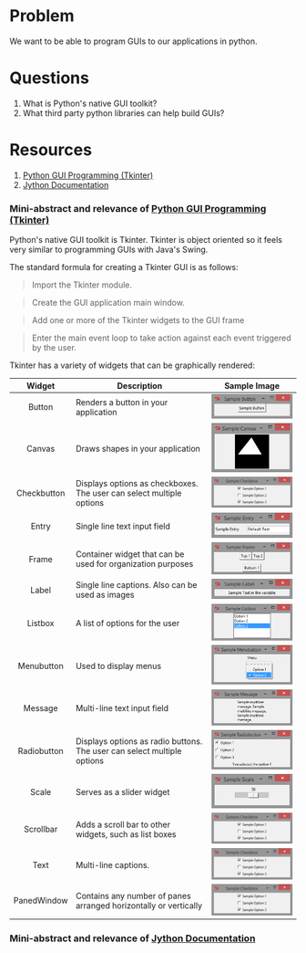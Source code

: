 # Problem #
We want to be able to program GUIs to our applications in python.

# Questions #
1. What is Python's native GUI toolkit?
2. What third party python libraries can help build GUIs?

# Resources #
1. [Python GUI Programming (Tkinter)]
2. [Jython Documentation]

### Mini-abstract and relevance of [Python GUI Programming (Tkinter)] ###

Python's native GUI toolkit is Tkinter. Tkinter is object oriented so it feels very similar to programming GUIs with Java's Swing.

The standard formula for creating a Tkinter GUI is as follows:

> Import the Tkinter module.

> Create the GUI application main window.

> Add one or more of the Tkinter widgets to the GUI frame

> Enter the main event loop to take action against each event triggered by the user.

Tkinter has a variety of widgets that can be graphically rendered:

|    Widget   | Description                                                             | Sample Image  |
|:-----------:|-------------------------------------------------------------------------|---|
|    Button   | Renders a button in your application                                    | <img src="https://github.com/Bryconc/CS3535/blob/master/Inquiry%20Report%204%20-%20GUI%20Programming/Sample%20Images/Sample%20Button.png?raw=true">  |
|    Canvas   | Draws shapes in your application                                        | <img src="https://github.com/Bryconc/CS3535/blob/master/Inquiry%20Report%204%20-%20GUI%20Programming/Sample%20Images/Sample%20Canvas.png?raw=true">  |
| Checkbutton | Displays options as checkboxes. The user can select multiple options    | <img src="https://github.com/Bryconc/CS3535/blob/master/Inquiry%20Report%204%20-%20GUI%20Programming/Sample%20Images/Sample%20Checkbox.png?raw=true">  |
| Entry       | Single line text input field                                            | <img src="https://github.com/Bryconc/CS3535/blob/master/Inquiry%20Report%204%20-%20GUI%20Programming/Sample%20Images/Sample%20Entry.png?raw=true">  |
| Frame       | Container widget that can be used for organization purposes             | <img src="https://github.com/Bryconc/CS3535/blob/master/Inquiry%20Report%204%20-%20GUI%20Programming/Sample%20Images/Sample%20Frame.png?raw=true">  |
| Label       | Single line captions. Also can be used as images                        | <img src="https://github.com/Bryconc/CS3535/blob/master/Inquiry%20Report%204%20-%20GUI%20Programming/Sample%20Images/Sample%20Label.png?raw=true">  |
| Listbox     | A list of options for the user                                          | <img src="https://github.com/Bryconc/CS3535/blob/master/Inquiry%20Report%204%20-%20GUI%20Programming/Sample%20Images/Sample%20Listbox.png?raw=true">  |
| Menubutton  | Used to display menus                                                   | <img src="https://github.com/Bryconc/CS3535/blob/master/Inquiry%20Report%204%20-%20GUI%20Programming/Sample%20Images/Sample%20Menubutton.png?raw=true">  |
| Message     | Multi-line text input field                                             | <img src="https://github.com/Bryconc/CS3535/blob/master/Inquiry%20Report%204%20-%20GUI%20Programming/Sample%20Images/Sample%20Message.png?raw=true">  |
| Radiobutton | Displays options as radio buttons. The user can select multiple options | <img src="https://github.com/Bryconc/CS3535/blob/master/Inquiry%20Report%204%20-%20GUI%20Programming/Sample%20Images/Sample%20Radiobutton.png?raw=true">  |
| Scale       | Serves as a slider widget                                               | <img src="https://github.com/Bryconc/CS3535/blob/master/Inquiry%20Report%204%20-%20GUI%20Programming/Sample%20Images/Sample%20Scale.png?raw=true">  |
| Scrollbar   | Adds a scroll bar to other widgets, such as list boxes                  | <img src="https://github.com/Bryconc/CS3535/blob/master/Inquiry%20Report%204%20-%20GUI%20Programming/Sample%20Images/Sample%20Checkbox.png?raw=true">  |
| Text        | Multi-line captions.                                                    | <img src="https://github.com/Bryconc/CS3535/blob/master/Inquiry%20Report%204%20-%20GUI%20Programming/Sample%20Images/Sample%20Checkbox.png?raw=true">  |
| PanedWindow | Contains any number of panes arranged horizontally or vertically        | <img src="https://github.com/Bryconc/CS3535/blob/master/Inquiry%20Report%204%20-%20GUI%20Programming/Sample%20Images/Sample%20Checkbox.png?raw=true">  |
### Mini-abstract and relevance of [Jython Documentation] ###

[Python GUI Programming (Tkinter)]: http://www.tutorialspoint.com/python/python_gui_programming.htm
[Jython Documentation]: http://www.jython.org/docs/index.html